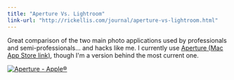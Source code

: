 ```yaml
---
title: "Aperture Vs. Lightroom"
link-url: "http://rickellis.com/journal/aperture-vs-lightroom.html"
---
```

<p>Great comparison of the two main photo applications used by professionals and semi-professionals... and hacks like me. I currently use <a href="http://click.linksynergy.com/fs-bin/stat?id=6PFrOqNV4B8&offerid=146261&type=3&subid=0&tmpid=1826&RD_PARM1=http%253A%252F%252Fitunes.apple.com%252Fca%252Fapp%252Faperture%252Fid408981426%253Fmt%253D12%2526uo%253D4%2526partnerId%253D30" target="itunes_store">Aperture (Mac App Store link)</a>, though I'm a version behind the most current one. </p>
<p><a href="http://click.linksynergy.com/fs-bin/stat?id=6PFrOqNV4B8&offerid=146261&type=3&subid=0&tmpid=1826&RD_PARM1=http%253A%252F%252Fitunes.apple.com%252Fca%252Fapp%252Faperture%252Fid408981426%253Fmt%253D12%2526uo%253D4%2526partnerId%253D30" target="itunes_store"><img src="http://ax.phobos.apple.com.edgesuite.net/images/web/linkmaker/badge_macappstore-lrg.gif" alt="Aperture - Apple®" style="border: 0;"/></a></p>
